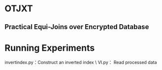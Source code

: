 # OTJXT
## Practical Equi-Joins over Encrypted Database

# Running Experiments
invertindex.py：Construct an inverted index \\
VI.py： Read processed data
